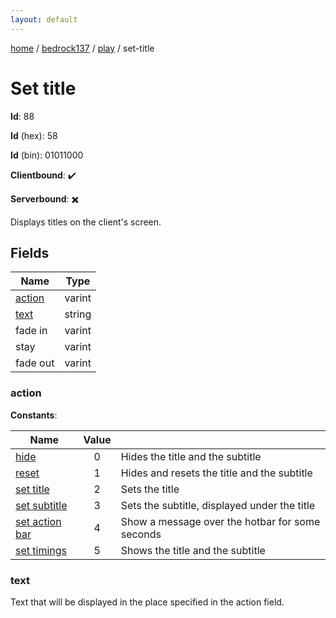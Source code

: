 ```yaml
---
layout: default
---
```


[home](/)  /  [bedrock137](/protocol/bedrock137)  /  [play](/protocol/bedrock137/play)  /  set-title

# Set title

**Id**: 88

**Id** (hex): 58

**Id** (bin): 01011000

**Clientbound**: ✔️

**Serverbound**: ✖️

Displays titles on the client's screen.

## Fields

Name | Type
---|---
[action](#action) | varint
[text](#text) | string
fade in | varint
stay | varint
fade out | varint

### action

**Constants**:

Name | Value |  |
---|:---:|---
[hide](action_hide) | 0 | Hides the title and the subtitle
[reset](action_reset) | 1 | Hides and resets the title and the subtitle
[set title](action_set-title) | 2 | Sets the title
[set subtitle](action_set-subtitle) | 3 | Sets the subtitle, displayed under the title
[set action bar](action_set-action-bar) | 4 | Show a message over the hotbar for some seconds
[set timings](action_set-timings) | 5 | Shows the title and the subtitle

### text

Text that will be displayed in the place specified in the action field.
